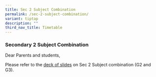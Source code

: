 ```yaml
---
title: Sec 2 Subject Combination
permalink: /sec-2-subject-combination/
variant: tiptap
description: ""
third_nav_title: Timetable
---
```

<h3>Secondary 2 Subject Combination</h3>
<p>Dear Parents and students,</p>
<p>Please refer to the <a href="/files/Sec_2_G3_and_G2_Parent_Engt_26_April_For_Parents__005_.pdf" rel="noopener noreferrer nofollow" target="_blank">deck of slides</a> on
Sec 2 Subject combination (G2 and G3).</p>
<p></p>